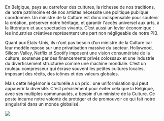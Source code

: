 <!-- BEGIN ARISE ------------------------------
Title:: "Pourquoi avons-nous un ministre de la culture ?"

Author:: "Guillaume Machiels"
Description:: "La Belgique, un pays riche en traditions et en diversité culturelle, a besoin d’un ministre de la Culture pour garantir la préservation de son patrimoine et soutenir la création artistique. Contrairement aux États-Unis, où le secteur privé domine la culture, la Belgique doit mettre en place une politique publique coordonnée qui assure un accès universel aux arts et à la culture. Les industries créatives jouent un rôle crucial dans notre économie et représentent une part importante de notre PIB. À une époque où la mondialisation et l'hégémonie de grandes industries comme Hollywood ou Netflix tendent à uniformiser les cultures locales, un ministre de la Culture est indispensable pour protéger et promouvoir la richesse culturelle belge, afin de préserver notre singularité dans ce monde globalisé."
Language:: "fr"
Thumbnail:: "{{canonical_url}}/gloub-culture.jpeg"
Published Date:: "2025-01-04"
Modified Date:: "2025-02-23"

toc:: "false"
process_markdown:: "true"
content_header:: "true"
---- END ARISE \\ DO NOT MODIFY THIS LINE ---->

En Belgique, pays au carrefour des cultures, la richesse de nos traditions, de notre patrimoine et de nos artistes nécessite une politique publique coordonnée. Un ministre de la Culture est donc indispensable pour soutenir la création, préserver notre héritage, et garantir l'accès universel aux arts, à la littérature et aux spectacles vivants. C’est aussi un levier économique : les industries créatives représentent une part non négligeable de notre PIB.

Quant aux États-Unis, ils n'ont pas besoin d’un ministre de la Culture car leur modèle repose sur une privatisation massive du secteur. Hollywood, Silicon Valley, Netflix et Spotify imposent une vision consumériste de la culture, soutenue par des financements privés colossaux et une industrie du divertissement structurée comme une machine mondiale. C’est un rouleau compresseur qui écrase souvent les petites cultures locales, imposant des récits, des icônes et des valeurs globales.

Mais cette hégémonie culturelle a un prix : une uniformisation qui peut appauvrir la diversité. C'est précisément pour éviter cela que la Belgique, avec ses multiples communautés, a besoin d’un ministre de la Culture. Ce poste incarne notre volonté de protéger et de promouvoir ce qui fait notre singularité dans un monde globalisé.

![](https://violoncelle.be/blog/pourquoi-un-ministre/gloub-culture.jpeg)
